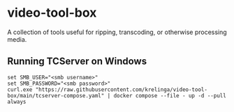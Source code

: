 # video-tool-box
A collection of tools useful for ripping, transcoding, or otherwise processing media.

## Running TCServer on Windows

```
set SMB_USER="<smb username>"
set SMB_PASSWORD="<smb password>"
curl.exe "https://raw.githubusercontent.com/krelinga/video-tool-box/main/tcserver-compose.yaml" | docker compose --file - up -d --pull always
```
